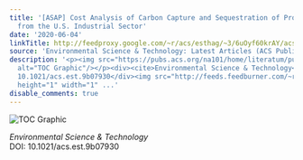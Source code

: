 ```yaml
---
title: '[ASAP] Cost Analysis of Carbon Capture and Sequestration of Process Emissions
  from the U.S. Industrial Sector'
date: '2020-06-04'
linkTitle: http://feedproxy.google.com/~r/acs/esthag/~3/6uOyf60krAY/acs.est.9b07930
source: 'Environmental Science & Technology: Latest Articles (ACS Publications)'
description: '<p><img src="https://pubs.acs.org/na101/home/literatum/publisher/achs/journals/content/esthag/0/esthag.ahead-of-print/acs.est.9b07930/20200604/images/medium/es9b07930_0007.gif"
  alt="TOC Graphic"/></p><div><cite>Environmental Science & Technology</cite></div><div>DOI:
  10.1021/acs.est.9b07930</div><img src="http://feeds.feedburner.com/~r/acs/esthag/~4/6uOyf60krAY"
  height="1" width="1" ...'
disable_comments: true
---
```

<p><img src="https://pubs.acs.org/na101/home/literatum/publisher/achs/journals/content/esthag/0/esthag.ahead-of-print/acs.est.9b07930/20200604/images/medium/es9b07930_0007.gif" alt="TOC Graphic"/></p><div><cite>Environmental Science & Technology</cite></div><div>DOI: 10.1021/acs.est.9b07930</div><img src="http://feeds.feedburner.com/~r/acs/esthag/~4/6uOyf60krAY" height="1" width="1" ...